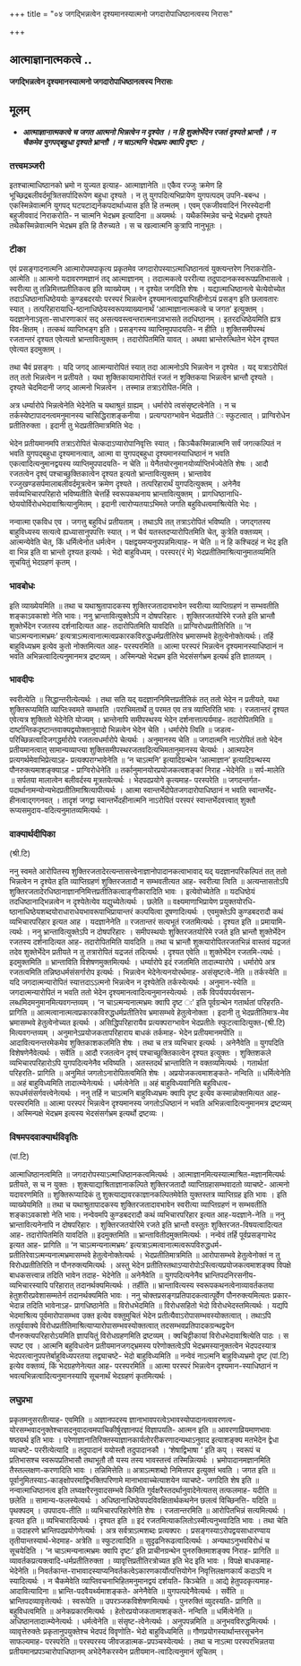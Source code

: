 +++
title = "०४ जगद्भिन्नत्वेन दृश्यमानस्यात्मनो जगदारोपाधिष्ठानत्वस्य निरासः"

+++


## आत्माज्ञानात्मकत्वे ..

**जगद्भिन्नत्वेन दृश्यमानस्यात्मनो जगदारोपाधिष्ठानत्वस्य निरासः**

## **मूलम्** 

- ***आत्माज्ञानात्मकत्वे च जगत आत्मनो भिन्नत्वेन न दृश्येत । न हि शुक्तेर्भेदेन रजतं दृश्यते भ्रान्तौ । न चैकमेव युगपद्बहुधा दृश्यते भ्रान्तौ । न चाऽत्मनि भेदभ्रमः क्वापि दृष्टः ।***

### **तत्त्वमञ्जरी**

इतश्चात्माधिष्ठानको भ्रमो न युज्यत इत्याह- आत्माज्ञानेति ॥ एकैव रज्जुः क्रमेण हि भूच्छिद्रबलीवर्दमूत्रितसर्पादिरूपेण बहुधा दृश्यते । न तु युगपदित्यभिप्रायेण युगपत्पदम् उपनि-बबन्ध । एकस्मिन्नेवात्मनि युगपद् घटपटाद्यनेकपदार्थाध्यास इति हि तन्मतम् । एवम् एकजीववादिनं निरस्येदानी बहुजीववादं निराकरोति- न चात्मनि भेदभ्रम इत्यादिना ॥ अयमर्थः । यथैकस्मिन्नेव चन्द्रे भेदभ्रमो दृश्यते तथैकस्मिन्नेवात्मनि भेदभ्रम इति हि तैरुच्यते । स च खल्वात्मनि कुत्रापि नानुभूतः ।

### **टीका** 

एवं प्रसङ्गादनात्मनि आत्मारोपमपाकृत्य प्रकृतमेव जगदारोपस्याऽत्माधिष्ठानत्वं युक्त्यन्तरेण निराकरोति- आत्मेति ॥ आत्मनो यदावरणमज्ञानं तद् आत्माज्ञानम् । तदात्मकत्वे पररीत्या तदुपादानकस्वरूपप्रतिभासत्वे । स्वरीत्या तु तन्निमित्तप्रतीतिकत्व इति व्याख्येयम् । न दृश्येत जगदिति शेषः । यद्यात्माधिष्ठानत्वे चेत्येवोच्येत तदाऽधिष्ठानाधिष्ठेययोः कुण्डबदरयोः परस्परं भिन्नत्वेन दृश्यमानत्वाद्व्याप्तिहीनोऽयं प्रसङ्ग इति छलावतारः स्यात् । तत्परिहारायाधि-ष्ठानाधिष्ठेयस्वरूपव्याख्यानार्थं ‘आत्माज्ञानात्मकत्वे च जगत’ इत्युक्तम् । यदज्ञानेनाऽवृता-साधारणाकारं सद् असत्यवस्त्वन्तरात्मनाऽवभासते तदधिष्ठानम् । इतरदधिष्ठेयमिति ह्यत्र विव-क्षितम् । तत्कथं व्याप्तिभङ्ग इति । प्रसङ्गस्य व्याप्तिमुपपादयति- न हीति ॥ शुक्तिसमीपस्थं रजतान्तरं दृश्यत एवेत्यतो भ्रान्तावित्युक्तम् । तदारोपितमिति यावत् । अथवा भ्रान्तेरुत्थितेन भेदेन दृश्यत एवेत्यत इदमुक्तम् ।

तथा चैवं प्रसङ्गः । यदि जगद् आत्मन्यारोपितं स्यात् तदा आत्मनोऽपि भिन्नत्वेन न दृश्येत । यद् यत्राऽरोपितं तत् ततो भिन्नत्वेन न प्रतीयते । यथा शुक्तिकायामारोपितं रजतं न शुक्तिकया भिन्नत्वेन भ्रान्तौ दृश्यते । दृश्यते चेदमिदानी जगद् आत्मनो भिन्नत्वेन । तस्मान्न तत्राऽरोपित-मिति ।

अत्र धर्म्यारोपे भिन्नत्वेनेति भेदेनेति च यथाश्रुतं ग्राह्यम् । धर्मारोपे त्वसंसृष्टत्वेनेति । न च तर्कस्येष्टापादनत्वमनुमानस्य चासिद्धिराशङ्कनीया । प्रत्यग्पराग्भावेन भेदप्रतीते ः स्फुटत्वात् । प्राग्विरोधेन प्रतीतिरुक्ता । इदानी तु भेदप्रतीतिमात्रमिति भेदः ।

भेदेन प्रतीयमानमपि तत्राऽरोपितं चेत्कदाऽप्यारोपानिवृत्तिः स्यात् । किञ्चैकस्मिन्नात्मनि सर्वं जगत्कल्पितं न भवति युगपद्बहुधा दृश्यमानत्वात्, आत्मा वा युगपद्बहुधा दृश्यमानस्याधिष्ठानं न भवति एकत्वादित्यनुमानद्वयस्य व्याप्तिमुपपादयति- न चेति ॥ येनैतयोरनुमानयोर्व्याप्तिर्भज्येतेति शेषः । आदौ रजतत्वेन दृश्व्ं पश्चाच्छुक्तिकात्वेन दृश्यत इत्यतो भ्रान्तावित्युक्तम् । भ्रान्तावेव रज्जुखण्डसर्पमालाबलीवर्दमूत्रत्वेन क्रमेण दृश्यते । तत्परिहारार्थं युगपदित्युक्तम् । अनेनैव सर्वव्यभिचारपरिहारो भविष्यतीति चेत्तर्हि स्वरूपकथनाय भ्रान्तावित्युक्तम् । प्रागधिष्ठानाधि-ष्ठेययोर्विरोधभेदावाश्रित्यानुमितम् । इदानी त्वारोप्यतयाऽभिमते जगति बहुविधत्वमाश्रित्येति भेदः ।

नन्वात्मा एकविध एव । जगत्तु बहुविधं प्रतीयताम् । तथाऽपि तत् तत्राऽरोपितं भविष्यति । जगद्गतस्य बाहुविध्यस्य सत्यत्वे ह्यध्यासानुपपत्तिः स्यात् । न चैवं यतस्तदप्यारोपितमिति चेत्, कुत्रेति वक्तव्यम् । आत्मन्येवेति चेत्, किं धर्मित्वेनोत धर्मत्वेन । पक्षद्वयमप्यनुपपन्नमित्याह- न चेति ॥ न हि कश्चिदहं न भेद इति वा भिन्न इति वा भ्रान्तो दृश्यत इत्यर्थः । भेदो बाहुविध्यम् । परस्पर(रं भे) भेदप्रतीतिमाश्रित्यानुमातव्यमिति सूचयितुं भेदग्रहणं कृतम् ।

### **भावबोधः**

इति व्याख्येयमिति ॥ तथा च यथाश्रुतापादकस्य शुक्तिरजतादावभावेन स्वरीत्या व्याप्तिग्रहणं न सम्भवतीति शङ्काऽवकाशो नेति भावः। ननु भ्रान्तावित्युक्तेऽपि न दोषपरिहारः । शुक्तिरजतयोरिमे रजते इति भ्रान्तौ शुक्तेर्भेदेन रजतस्य दर्शनादित्यत आह- तदारोपितमिति यावदिति ॥ प्राग्विरोधप्रतीतिरिति ॥ ‘न चाऽत्मन्यनात्मभ्रमः’ इत्यत्राऽत्मत्वानात्मत्वप्रकारकविरुद्धधर्मप्रतीतिरेव भ्रमासम्भवे हेतुत्वेनोक्तेत्यर्थः। तर्हि बाहुविध्यभ्रम इत्येव कुतो नोक्तमित्यत आह- परस्परमिति ॥ आत्मा परस्परं भिन्नत्वेन दृश्यमानस्याधिष्ठानं न भवति अभिन्नत्वादित्यनुमानमत्र द्रष्टव्यम् । अस्मिन्पक्षे भेदभ्रम इति भेदसंसर्गभ्रम इत्यर्थ इति ज्ञातव्यम् ।

### **भावदीपः** 

स्वरीत्येति ॥ सिद्धान्तरीत्येत्यर्थः । तथा सति यद् यदज्ञाननिमित्तप्रतीतिकं तत् ततो भेदेन न प्रतीयते, यथा शुक्तिरूप्यमिति व्याप्तिःस्वमते सम्भवति ।पराभिमतार्थे तु परमत एव तत्र व्याप्तिरिति भावः । रजतान्तरं दृश्यत एवेत्यत्र शुक्तितो भेदेनेति योज्यम् । भ्रान्तेनापि समीपस्थस्य भेदेन दर्शनात्तात्पर्यमाह- तदारोपितमिति ॥ दार्ष्टान्तिकदृष्टान्तवाक्यद्वयोक्तानुवादो भिन्नत्वेन भेदेन चेति । धर्मारोपे त्विति ॥ जडत्व-परिच्छिन्नत्वादिजगद्धर्मारोपे रजतत्वधर्मारोपे चेत्यर्थः । अनुमानस्य चेति ॥ जगदात्मनि नाऽरोपितं ततो भेदेन प्रतीयमानत्वात् सामान्यव्याप्त्या शुक्तिसमीपस्थरजतवदित्यभिमतानुमानस्य चेत्यर्थः । आत्मपदेन प्रत्यगर्थमेवाभिप्रेत्याऽह- प्रत्यक्पराग्भावेनेति ॥ ‘न चाऽत्मनि’ इत्यादिग्रन्थेन ‘आत्माज्ञान’ इत्यादिग्रन्थस्य पौनरुक्त्यमाशङ्क्याऽह - प्राग्विरोधेनेति ॥
तर्कानुमानयोरप्रयोजकत्वशङ्कां निराह -भेदेनेति ॥ सर्प-मालेति ॥ सर्पतया मालात्वेन बलीवर्दस्य मूत्रतयेत्यर्थः । भेदपदप्रयोगे कृत्यमाह- परस्परेति ॥ जगदन्तर्गत-पदार्थानामन्योन्यभेदप्रतीतिमाश्रित्यापीत्यर्थः । आत्मा स्वान्तर्भेदोपेतजगदारोपाधिष्ठानं न भवति स्वान्तर्भेद-हीनत्वाद्गगनवत् । तादृशं जगद्वा स्वान्तर्भेदहीनात्मनि नाऽरोपितं परस्परं स्वान्तर्भेदवत्त्वात् शुक्तौ रूप्यसमुदाय-वदित्यनुमातव्यमित्यर्थः ।

### **वाक्यार्थदीपिका** 

(श्री.टि)

ननु स्वमते आरोपितस्य शुक्तिरजतादेरत्यन्तासत्त्वेनाज्ञानोपादानकत्वाभावाद् यद् यदज्ञानपरिकल्पितं तत् ततो भिन्नत्वेन न दृश्येत इति व्याप्तिग्रहणं शुक्तिरजतादौ न सम्भवतीत्यत आह- स्वरीत्या त्विति ॥ अत्यन्तासतोऽपि शुक्तिरजतादेरधिष्ठानाज्ञाननिमित्तप्रतीतिकत्वाङ्गीकारादिति भावः । इत्येवोच्येतेति ॥ यदधिष्ठेयं तदधिष्ठानाद्भिन्नत्वेन न दृश्येतेत्येव यद्युच्येतेत्यर्थः । छलेति ॥ वक्ष्यमाणाभिप्रायेण प्रयुक्तयोरधि-ष्ठानाधिष्ठेयशब्दयोराधाराधेयभावरूपाभिप्रायान्तरं कल्पयित्वा दूषणादित्यर्थः । एवमुक्तेऽपि कुण्डबदरादौ कथं व्यभिचारपरिहार इत्यत आह । यदज्ञानेनेति ॥ रजतान्तरं सत्यभूतं रजतमित्यर्थः । दृश्यत इति ॥ प्रमायामि-त्यर्थः । ननु भ्रान्तावित्युक्तेऽपि न दोषपरिहारः । समीपस्थयोः शुक्तिरजतयोरिमे रजते इति भ्रान्तौ शुक्तेर्भेदेन रजतस्य दर्शनादित्यत आह- तदारोपितमिति यावदिति ॥ तथा च भ्रान्तौ शुक्त्यारोपितरजतभिन्नं वास्तवं यद्रजतं तदेव शुक्तेर्भेदेन प्रतीयते न तु तत्रारोपितं यद्रजतं तदित्यर्थः । दृश्यत एवेति ॥ शुक्तेर्भेदेन रजतमि-त्यर्थः । इदमुक्तमिति ॥ भ्रान्ताविति विशेषणमुक्तमित्यर्थः । धर्म्यारोपे इदं रजतमिति तादात्म्यारोपे । धर्मारोपे अत्र रजतत्वमिति तन्निष्ठधर्मसंसर्गारोप इत्यर्थः । भिन्नत्वेन भेदेनेत्यनयोरर्थमाह- असंसृष्टत्वे-नेति ॥ तर्कस्येति ॥ यदि जगदात्मन्यारोपितं स्यात्तदाऽऽत्मनो भिन्नत्वेन न दृश्येतेति तर्कस्येत्यर्थः । अनुमान-स्येति ॥ जगदात्मन्यारोपितं न भवति ततो भेदेन दृश्यमानत्वादित्यनुमानस्येत्यर्थः । तर्के विपर्ययपर्यवसान-लब्धमिदमनुमानमित्यवगन्तव्यम् । ‘न चाऽत्मन्यनात्मभ्रमः क्वापि दृष्ट ः’ इति पूर्वग्रन्थेन गतार्थतां परिहरति- प्रागिति ॥ आत्मत्वानात्मत्वप्रकारकविरुद्धधर्मप्रतीतिरेव भ्रमासम्भवे हेतुत्वेनोक्ता । इदानी तु भेदप्रतीतिमात्र-मेव भ्रमासम्भवे हेतुत्वेनोच्यत इत्यर्थः । असिद्धिपरिहारायैव प्रत्यक्पराग्भावेन भेदप्रतीतेः स्फुटत्वादित्युक्त-(श्री.टि) मित्यवगन्तव्यम् । अनुमानेऽप्रयोजकतापरिहाराय बाधकं तर्कमाह- भेदेन प्रतीयमानमपीति ॥ आदावित्यनन्तरमेकमेव शुक्तिकाशकलमिति शेषः । तथा च तत्र व्यभिचार इत्यर्थः । अनेनैवेति ॥ युगपदिति विशेषणेनैवेत्यर्थः । सर्वेति ॥ आदौ रजतत्वेन दृश्व्ं पश्चाच्छुक्तिकात्वेन दृश्यत इत्युक्तः । शुक्तिशकले व्यभिचारपरिहारोऽपि युगपदित्यनेनैव भविष्यति । अतस्तदर्थं भ्रान्ताविति न वक्तव्यमित्यर्थः । गतार्थतां परिहरति- प्रागिति ॥ अनुमितं जगतोऽनारोपितत्वमिति शेषः । अप्रयोजकत्वमाशङ्कते- नन्विति ॥ धर्मित्वेनेति ॥ अहं बाहुविध्यमिति तादात्म्येनेत्यर्थः । धर्मत्वेनेति ॥ अहं बाहुविध्यवानिति बहुविधत्व-रूपधर्मसंसर्गवत्त्वेनेत्यर्थः । ननु तर्हि न चाऽत्मनि बाहुविध्यभ्रमः क्वापि दृष्ट इत्येव कस्मान्नोक्तमित्यत आह- परस्परमिति ॥ आत्मा परस्परं भिन्नत्वेन दृश्यमानस्य जगतोऽधिष्ठानं न भवति अभिन्नत्वादित्यनुमानमत्र द्रष्टव्यम् । अस्मिन्पक्षे भेदभ्रम इत्यस्य भेदसंसर्गभ्रम इत्यर्थो द्रष्टव्यः ।

### **विषमपदवाक्यार्थविवृतिः**

(पां.टि)

आत्माधिष्ठानत्वमिति ॥ जगदारोपस्याऽत्माधिष्ठानकत्वमित्यर्थः । आत्माज्ञानमित्यस्यात्माश्रित-मज्ञानमित्यर्थः प्रतीयते, स च न युक्तः । शुक्त्याद्याश्रिताज्ञानाकल्पिते शुक्तिरजतादौ व्याप्तिग्रहासम्भवादतो व्याचष्टे- आत्मनो यदावरणमिति ॥ शुक्तिरूप्यादिकं तु शुक्त्याद्यावरकाज्ञानकल्पितमेवेति युक्तस्तत्र व्याप्तिग्रह इति भावः । इति व्याख्येयमिति ॥ तथा च यथाश्रुतापादकस्य शुक्तिरजतादावभावेन स्वरीत्या व्याप्तिग्रहणं न सम्भवतीति शङ्काऽवकाशो नेति भावः। नन्वेवमपि कुण्डबदरादौ कथं व्यभिचारपरिहार इत्यत आह-यदज्ञाने-नेति ॥ ननु भ्रान्तावित्यनेनापि न दोषपरिहारः । शुक्तिरजतयोरिमे रजते इति भ्रान्तौ वस्तुतः शुक्तिरजत-विषयत्वादित्यत आह- तदारोपितमिति यावदिति ॥ इदमुक्तमिति ॥ भ्रान्तावितीदमुक्तमित्यर्थः । नन्वेवं तर्हि पूर्वप्रसङ्गाभेद इत्यत आह- प्रागिति ॥ ‘न चाऽत्मन्यनात्मभ्रमः’ इत्यत्राऽत्मत्वानात्मत्वरूपविरुद्धधर्म-प्रतीतिरेवाऽत्मन्यनात्मभ्रमासम्भवे हेतुत्वेनोक्तेत्यर्थः । भेदप्रतीतिमात्रमिति ॥ आरोपासम्भवे हेतुत्वेनोक्तं न तु विरोधप्रतीतिरिति न पौनरुक्त्यमित्यर्थः । अस्तु भेदेन प्रतीतिस्तथाऽप्यारोपोऽस्त्वित्यप्रयोजकत्वमाशङ्क्य विपक्षे बाधकसत्त्वान्न तदिति भावेन तदाह- भेदेनेति ॥ अनेनैवेति ॥ युगपदित्यनेनैव भ्रान्तिपदनिरसनीय-व्यभिचारस्यापि परिहारात् तदानर्थक्यमित्यर्थः । तर्हीति ॥ भ्रान्तावित्यस्य स्वरूपकथनत्वेनाव्यावर्तकतया हेतुशरीरप्रवेशासम्मतेर्न तदानर्थक्यमिति भावः । ननु चोक्तप्रसङ्गप्रतिपादकत्वात्पूर्वेण पौनरुक्त्यमित्यतः प्रकार-भेदान्न तदिति भावेनाऽह- प्रागधिष्ठानेति ॥ विरोधभेदमिति ॥ विरोधसहितो भेदो विरोधभेदस्तमित्यर्थः । यद्यपि
भेदमाश्रित्य पूर्वमारोपासम्भव उक्त इत्येव वक्तुमुचितं भेदेन प्रतीत्यैवाऽरोपासम्भवस्योक्तत्वात् । तथाऽपि तत्पूर्ववाक्ये
विरोधप्रतीतिमाश्रित्याप्यारोपासम्भवस्योक्तत्वात्
तदसम्भवप्रतिपादकग्रन्थद्वयेन पौनरुक्त्यपरिहारोऽयमिति ज्ञापयितुं विरोधग्रहणमिति द्रष्टव्यम् । क्वचिट्टीकायां विरोधभेदावाश्रित्येति पाठः । स स्पष्ट एव । आत्मनि बहुविधत्वेन प्रतीयमानजगद्भ्रमस्य परेणोक्तत्वेऽपि भेदभ्रमस्यानुक्तत्वेन भेदपदस्यात्र भेदपरत्वानुपपत्तेर्बाहुविध्यपरतया तद्व्याचष्टे- भेदो बाहुविध्यमिति ॥ नन्वेवं नाऽत्मनि बाहुविध्यभ्रमो दृष्ट (पां.टि) इत्येव वक्तव्यं, किं भेदग्रहणेनेत्यत आह- परस्परमिति ॥ आत्मा परस्परं भिन्नत्वेन दृश्यमान-स्याधिष्ठानं न भवत्यभिन्नत्वादित्यनुमानस्यापि सूचनार्थं भेदग्रहणं कृतमित्यर्थः ।

### **लघुप्रभा** 

प्रकृतमनुसरतीत्याह- एवमिति ॥ अज्ञानपदस्य ज्ञानाभावपरत्वेऽभावस्योपादानत्वावरणत्व-योरसम्भवादनुक्तेश्चासदनुवादत्वमपाचिकीर्षुरज्ञानपदं विज्ञापयति- आत्मन इति ॥ आवरणाव्रियमाणभावः षष्ठ्यर्थ इति भावः । परेणाज्ञानातिरिक्तस्याज्ञानकार्यतोररीकरणादन्यथाऽनुवाद इत्याशङ्क्य मतभेदेन द्वेधा व्याचष्टे- पररीत्येत्यादि ॥ तदुपादानं ययोस्तौ तदुपादानकौ । ‘शेषाद्विभाषा ’ इति कप् । स्वरूपं च प्रतिभासश्च स्वरूपप्रतिभासौ तथाभूतौ तौ यस्य तस्य भावस्तत्त्वं तस्मिन्नित्यर्थः । भ्रमोपादानमज्ञानमिति तैस्तल्लक्षण-करणादिति भावः । तन्निमित्तेति ॥ अत्राऽत्मशब्दो निमित्तपर इत्युक्तं भवति । जगत इति ॥ पूर्वानुमितस्याऽ-काङ्क्षोपरमाद्विभक्तिपरिणामे मानाभावाच्चेत्याशयेन व्याचष्टे- जगदिति शेष इति ॥ नन्वात्माधिष्ठानत्व इति लघ्वक्षरैरनुवादसम्भवे किमिति गुर्वक्षरैस्तदर्थानुवादेनेत्यतस् तत्फलमाह- यदीति ॥ छलेति ॥ सामान्य-फलस्येत्यर्थः । अधिष्ठानाधिष्ठेयपदविवक्षितार्थकथनेन छलत्वं विच्छिनत्ति- यदिति ॥ पृथक्पदम् । उपपादय-तीति ॥ व्यभिचारपरिहारेणेति शेषः । रजतान्तरमिति ॥ आरोपितभिन्नं सत्यमित्यर्थः । इत्यत इति ॥ व्यभिचारादित्यर्थः । दृश्यत इति ॥ इदं रजतमित्याकलितोऽस्मीत्यनुभवादिति भावः । तथा चेति ॥ उदाहरणे भ्रान्तिपदप्रयोगेणेत्यर्थः । अत्र सर्वत्राऽत्मशब्दः प्रत्यक्परः । प्रसङ्गस्याऽरोपद्वयसाधारण्याय तृतीयान्तस्यार्थ-भेदमाह- अत्रेति ॥ स्फुटत्वादिति ॥ सुदृढनिरूढत्वादित्यर्थः । अन्यथाऽनुभवविरोधं च सूचयेदिति । ‘न चाऽत्मन्यनात्मभ्रमः क्वापि दृष्टः’ इति प्राचीनग्रन्थेन पुनरुक्तिमाशङ्क्य निराह- प्रागिति ॥ व्यावर्तकप्रत्यक्त्वादि-धर्मप्रतीतिरुक्ता । व्यावृत्तिप्रतीतिरत्रोच्यत इति भेद इति भावः । विपक्षे बाधकमाह- भेदेनेति ॥ निवर्तकान्त-राभावादस्याप्यनिवर्तकत्वेऽकारणकार्योत्पत्तियोगेन निवृत्तिलक्षणकार्यं कदाऽपि न स्यादित्यर्थः । न चैकमेवेति व्याप्तिवचनाभिहितमनुमानद्वयं दर्शयति- किञ्चेति ॥ आद्ये हेतुपदकृत्यमाह- आदावित्यादिना ॥ भ्रान्ति-पदवैयर्थ्यमाशङ्कते- अनेनैवेति ॥ युगपत्पदेनैवेत्यर्थः । सर्वेति ॥ भ्रान्तिपदव्यावृत्तेत्यर्थः । स्वरूपेति ॥ उपरञ्जकविशेषणमित्यर्थः । पुनरुक्तिं व्युदस्यति- प्रागिति ॥ बहुविधत्वमिति ॥ अनेकप्रकारमित्यर्थः । हेतोरप्रयोजकतामाशङ्कते- नन्विति ॥ धर्मित्वेनेति ॥ अधिष्ठानतादात्म्येनेत्यर्थः । धर्मत्वेनेति ॥ संसृष्ट-त्वेनेत्यर्थः । अनुपपन्नमिति ॥ अनुभवविरुद्धमित्यर्थः । व्यावृत्तेरुक्तेः प्रकृतानुपयुक्तेश्च भेदपदं विवृणोति- भेदो बाहुविध्यमिति ॥ गौणप्रयोगस्यार्थान्तरसूचनेन साफल्यमाह- परस्परेति ॥ परस्परस्य जीवजडात्मक-प्रपञ्चस्येत्यर्थः । तथा च नाऽत्मा परस्परभिन्नतया प्रतीयमानप्रपञ्चारोपाधिष्ठानम् अभेदेनैकरस्येन प्रतीयमान-त्वादित्यनुमानं सूचितम् ।

